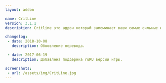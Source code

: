 ```yaml
---
layout: addon

name: CritLine
version: 3.1.1
description: Critline это аддон который запоминает ваши самые сильные и критические удары (включая лечение), после, отображает их в простой подсказке.

changelog:
 - date: 2018-10-08
   description: Обновление перевода.

 - date: 2017-06-19
   description: Добавлена поддержка ruRU версии игры.

screenshots:
 - url: /assets/img/CritLine.jpg
---
```

